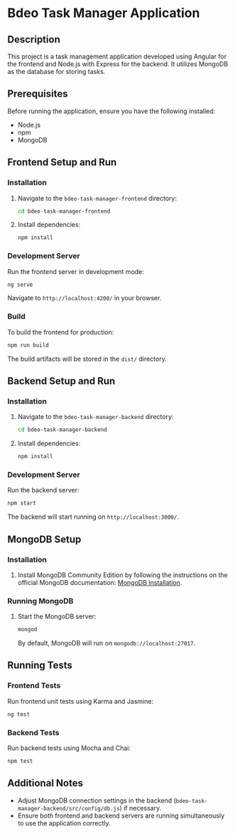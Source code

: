 # Bdeo Task Manager Application

## Description
This project is a task management application developed using Angular for the frontend and Node.js with Express for the backend. It utilizes MongoDB as the database for storing tasks.

## Prerequisites
Before running the application, ensure you have the following installed:
- Node.js
- npm
- MongoDB

## Frontend Setup and Run

### Installation
1. Navigate to the `bdeo-task-manager-frontend` directory:
   ```bash
   cd bdeo-task-manager-frontend
   ```
2. Install dependencies:
   ```bash
   npm install
   ```

### Development Server
Run the frontend server in development mode:
   ```bash
   ng serve
   ```
Navigate to `http://localhost:4200/` in your browser.

### Build
To build the frontend for production:
   ```bash
   npm run build
   ```
The build artifacts will be stored in the `dist/` directory.

## Backend Setup and Run

### Installation
1. Navigate to the `bdeo-task-manager-backend` directory:
   ```bash
   cd bdeo-task-manager-backend
   ```
2. Install dependencies:
   ```bash
   npm install
   ```

### Development Server
Run the backend server:
   ```bash
   npm start
   ```
The backend will start running on `http://localhost:3000/`.

## MongoDB Setup

### Installation
1. Install MongoDB Community Edition by following the instructions on the official MongoDB documentation: [MongoDB Installation](https://docs.mongodb.com/manual/installation/).

### Running MongoDB
1. Start the MongoDB server:
   ```bash
   mongod
   ```
   By default, MongoDB will run on `mongodb://localhost:27017`.

## Running Tests

### Frontend Tests
Run frontend unit tests using Karma and Jasmine:
   ```bash
   ng test
   ```

### Backend Tests
Run backend tests using Mocha and Chai:
   ```bash
   npm test
   ```

## Additional Notes
- Adjust MongoDB connection settings in the backend (`bdeo-task-manager-backend/src/config/db.js`) if necessary.
- Ensure both frontend and backend servers are running simultaneously to use the application correctly.
